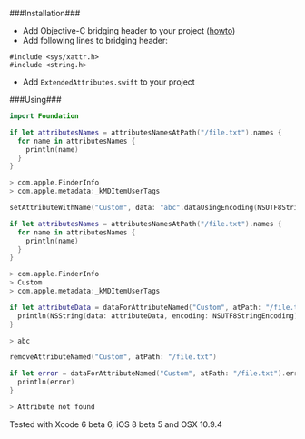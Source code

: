 ###Installation###

- Add Objective-C bridging header to your project ([howto](http://stackoverflow.com/questions/24002369/how-to-call-objective-c-code-from-swift))
- Add following lines to bridging header:
```
#include <sys/xattr.h>
#include <string.h>
```
- Add ```ExtendedAttributes.swift``` to your project

###Using###

```swift
import Foundation

if let attributesNames = attributesNamesAtPath("/file.txt").names {
  for name in attributesNames {
    println(name)
  }
}

> com.apple.FinderInfo
> com.apple.metadata:_kMDItemUserTags

setAttributeWithName("Custom", data: "abc".dataUsingEncoding(NSUTF8StringEncoding, allowLossyConversion: false)!, atPath: "/file.txt")

if let attributesNames = attributesNamesAtPath("/file.txt").names {
  for name in attributesNames {
    println(name)
  }
}

> com.apple.FinderInfo
> Custom
> com.apple.metadata:_kMDItemUserTags

if let attributeData = dataForAttributeNamed("Custom", atPath: "/file.txt").data {
  println(NSString(data: attributeData, encoding: NSUTF8StringEncoding))
}

> abc

removeAttributeNamed("Custom", atPath: "/file.txt")

if let error = dataForAttributeNamed("Custom", atPath: "/file.txt").error {
  println(error)
}

> Attribute not found
```
Tested with Xcode 6 beta 6, iOS 8 beta 5 and OSX 10.9.4
